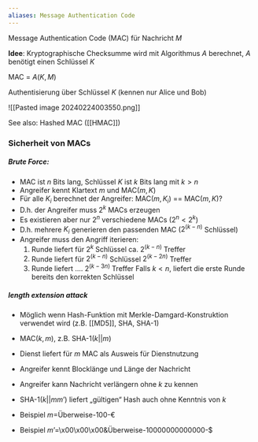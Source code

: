 ```yaml
---
aliases: Message Authentication Code
---
```


Message Authentication Code (MAC) für Nachricht $M$ 

**Idee**: Kryptographische Checksumme wird mit Algorithmus $A$ berechnet, $A$ benötigt einen Schlüssel $K$ 

MAC = $A(K,M)$ 

Authentisierung über Schlüssel $K$ (kennen nur Alice und Bob)

![[Pasted image 20240224003550.png]]

See also: Hashed MAC ([[HMAC]])
### Sicherheit von MACs

##### Brute Force:
- MAC ist $n$ Bits lang, Schlüssel $K$ ist $k$ Bits lang mit $k > n$ 
- Angreifer kennt Klartext $m$ und MAC$(m,K)$ 
- Für alle $K_i$ berechnet der Angreifer: MAC$(m,K_i)$ == MAC$(m,K)$? 
- D.h. der Angreifer muss $2^k$ MACs erzeugen 
- Es existieren aber nur $2^n$ verschiedene MACs $(2^n < 2^k)$ 
- D.h. mehrere $K_i$ generieren den passenden MAC ($2^{(k-n)}$ Schlüssel) 
- Angreifer muss den Angriff iterieren: 
	1. Runde liefert für $2^k$ Schlüssel ca. $2^{(k-n)}$ Treffer 
	2. Runde liefert für $2^{(k-n)}$ Schlüssel $2^{(k-2n)}$ Treffer 
	3. Runde liefert .... $2^{(k-3n)}$ Treffer
Falls $k < n$, liefert die erste Runde bereits den korrekten Schlüssel

##### length extension attack
- Möglich wenn Hash-Funktion mit Merkle-Damgard-Konstruktion verwendet wird (z.B. [[MD5]], SHA, SHA-1) 
- MAC$(k,m)$, z.B. SHA-1$(k||m)$ 
- Dienst liefert für $m$ MAC als Ausweis für Dienstnutzung 

- Angreifer kennt Blocklänge und Länge der Nachricht 

- Angreifer kann Nachricht verlängern ohne $k$ zu kennen 
- SHA-1$(k||mm’)$ liefert „gültigen“ Hash auch ohne Kenntnis von $k$ 
- Beispiel $m$=Überweise-100-€ 
- Beispiel $m’$=\x00\x00\x00&Überweise-10000000000000-$